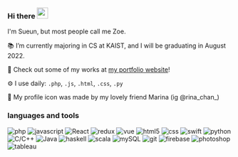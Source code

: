 ### Hi there <img src="https://media.giphy.com/media/hvRJCLFzcasrR4ia7z/giphy.gif" width="25px">

I'm Sueun, but most people call me Zoe.

📚 I’m currently majoring in CS at KAIST, and I will be graduating in August 2022.

🌱 Check out some of my works at [my portfolio website](https://quicksilversel.github.io/)!

⚙️ I use daily: `.php`, `.js`, `.html`, `.css`, `.py`

🎨 My profile icon was made by my lovely friend Marina (ig @rina_chan_)

### languages and tools 
<img alt="php" src="https://img.shields.io/badge/-PHP-777BB4?style=flat-square&logo=php&logoColor=white" /> <img alt="javascript" src="https://img.shields.io/badge/-Javascript-F7DF1E?style=flat-square&logo=javascript&logoColor=white" /> <img alt="React" src="https://img.shields.io/badge/-React-45b8d8?style=flat-square&logo=react&logoColor=white" />
<img alt="redux" src="https://img.shields.io/badge/-Redux-764ABC?style=flat-square&logo=redux&logoColor=white" />
<img alt="vue" src="https://img.shields.io/badge/-Vue-4FC08D?style=flat-square&logo=vue.js&logoColor=white" />
<img alt="html5" src="https://img.shields.io/badge/-HTML5-E34F26?style=flat-square&logo=html5&logoColor=white" />
<img alt="css" src="https://img.shields.io/badge/-CSS3-1572B6?style=flat-square&logo=css3&logoColor=white" />
<img alt="swift" src="https://img.shields.io/badge/-Swift-FA7343?style=flat-square&logo=swift&logoColor=white" />
<img alt="python" src="https://img.shields.io/badge/-Python-3776AB?style=flat-square&logo=python&logoColor=white" />
<img alt="C/C++" src="https://img.shields.io/badge/-C/C++-00599C?style=flat-square&logo=C&logoColor=white" />
<img alt="Java" src="https://img.shields.io/badge/Java-007396?style=flat-square&logo=java&logoColor=white" />
<img alt="haskell" src="https://img.shields.io/badge/-Haskell-5D4F85?style=flat-square&logo=haskell&logoColor=white" />
<img alt="scala" src="https://img.shields.io/badge/-Scala-DC322F?style=flat-square&logo=scala&logoColor=white" />
<img alt="mySQL" src="https://img.shields.io/badge/-MySQL-4479A1?style=flat-square&logo=mysql&logoColor=white" />
<img alt="git" src="https://img.shields.io/badge/-Git-F05032?style=flat-square&logo=git&logoColor=white" />
<img alt="firebase" src="https://img.shields.io/badge/-Firebase-FFCA28?style=flat-square&logo=firebase&logoColor=white" />
<img alt="photoshop" src="https://img.shields.io/badge/-Photoshop-31A8FF?style=flat-square&logo=adobephotoshop&logoColor=white" />
<img alt="tableau" src="https://img.shields.io/badge/-Tableau-E97627?style=flat-square&logo=tableau&logoColor=white" />


<!--
**quicksilversel/quicksilversel** is a ✨ _special_ ✨ repository because its `README.md` (this file) appears on your GitHub profile.

Here are some ideas to get you started:

- 🔭 I’m currently working on ...

- 👯 I’m looking to collaborate on ...
- 🤔 I’m looking for help with ...
- 💬 Ask me about ...
- 📫 How to reach me: ...
- 😄 Pronouns: ...
- ⚡ Fun fact: ...
-->
